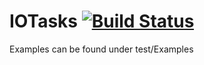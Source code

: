 # IOTasks [![Build Status](https://travis-ci.com/owestphal/IOTasks.svg?token=Zh1fFBtaisuafnJQgqsK&branch=master)](https://travis-ci.com/owestphal/IOTasks)

Examples can be found under test/Examples
